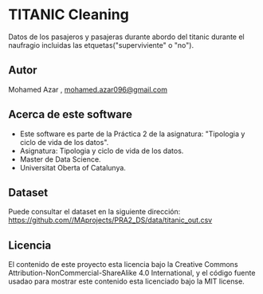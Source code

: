 # TITANIC Cleaning

Datos de los pasajeros y pasajeras durante abordo del titanic durante el naufragio incluidas las etquetas("superviviente" o "no").

## Autor

Mohamed Azar , mohamed.azar096@gmail.com

## Acerca de este software

- Este software es parte de la Práctica 2 de la asignatura: "Tipologia y ciclo de vida de los datos".
- Asignatura: Tipologia y ciclo de vida de los datos.
- Master de Data Science.
- Universitat Oberta of Catalunya.

## Dataset
Puede consultar  el dataset en la siguiente dirección:
https://github.com//MAprojects/PRA2_DS/data/titanic_out.csv

## Licencia

El contenido de este proyecto esta licencia bajo la Creative Commons Attribution-NonCommercial-ShareAlike 4.0 International, y el código fuente usadao para mostrar este contenido esta licenciado bajo la MIT license.
